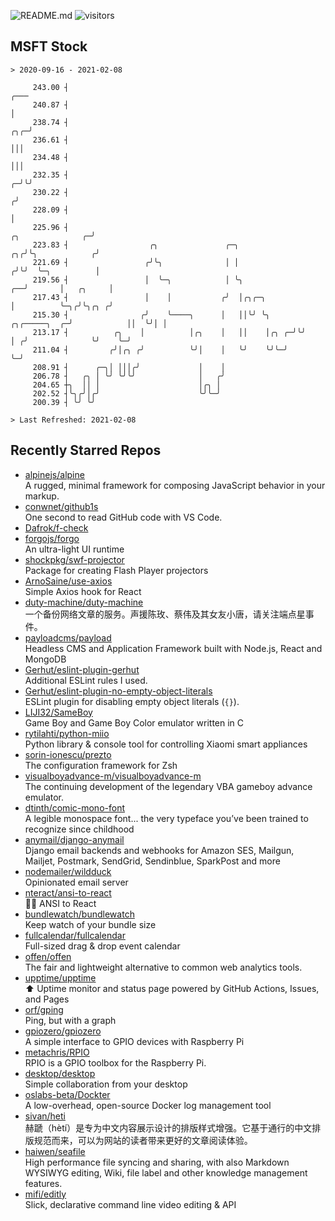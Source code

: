 ![README.md](https://github.com/Gerhut/Gerhut/workflows/README.md/badge.svg)
![visitors](https://visitors.vercel.app/Gerhut/Gerhut?token=8cf69d1f6813d272ef062726b6070c9be4ff72038cfe5a7ded7384a8da65d866)

## MSFT Stock

```
> 2020-09-16 - 2021-02-08

     243.00 ┤                                                                                               ╭─── 
     240.87 ┤                                                                                               │    
     238.74 ┤                                                                                           ╭╮╭─╯    
     236.61 ┤                                                                                           │││      
     234.48 ┤                                                                                           │││      
     232.35 ┤                                                                                         ╭─╯╰╯      
     230.22 ┤                                                                                        ╭╯          
     228.09 ┤                                                                                        │           
     225.96 ┤                                                                      ╭╮              ╭─╯           
     223.83 ┤                  ╭╮               ╭─╮                             ╭╮╭╯╰╮            ╭╯             
     221.69 ┤                 ╭╯╰╮              │ │                            ╭╯╰╯  ╰─╮          │              
     219.56 ┤                 │  ╰─╮            │ ╰╮                        ╭──╯       │   ╭╮     │              
     217.43 ┤                 │    │           ╭╯  │╭╮╭─╮                   │          ╰─╮╭╯╰╮╭╮ ╭╯              
     215.30 ┤                ╭╯    ╰────╮      │   ││╰╯ ╰╮     ╭╮╭─────╮  ╭─╯            ││  ╰╯│ │               
     213.17 ┤          ╭╮    │          │╭╮    │   ││    │╭╮ ╭─╯╰╯     │ ╭╯              ╰╯    ╰─╯               
     211.04 ┤         ╭╯│╭╮ ╭╯          ╰╯│    │   ╰╯    ╰╯╰─╯         ╰─╯                                       
     208.91 ┤      ╭─╮│ │││╭╯             │    │                                                                 
     206.78 ┤   ╭╮ │ ╰╯ ╰╯╰╯              │   ╭╯                                                                 
     204.65 ┼╮  ││ │                      │╭╮ │                                                                  
     202.52 ┤╰╮╭╯│╭╯                      ╰╯╰─╯                                                                  
     200.39 ┤ ╰╯ ╰╯                                                                                              

> Last Refreshed: 2021-02-08
```

## Recently Starred Repos

- [alpinejs/alpine](https://github.com/alpinejs/alpine)  
  A rugged, minimal framework for composing JavaScript behavior in your markup.
- [conwnet/github1s](https://github.com/conwnet/github1s)  
  One second to read GitHub code with VS Code.
- [Dafrok/f-check](https://github.com/Dafrok/f-check)  
- [forgojs/forgo](https://github.com/forgojs/forgo)  
  An ultra-light UI runtime
- [shockpkg/swf-projector](https://github.com/shockpkg/swf-projector)  
  Package for creating Flash Player projectors
- [ArnoSaine/use-axios](https://github.com/ArnoSaine/use-axios)  
  Simple Axios hook for React
- [duty-machine/duty-machine](https://github.com/duty-machine/duty-machine)  
  一个备份网络文章的服务。声援陈玫、蔡伟及其女友小唐，请关注端点星事件。
- [payloadcms/payload](https://github.com/payloadcms/payload)  
  Headless CMS and Application Framework built with Node.js, React and MongoDB
- [Gerhut/eslint-plugin-gerhut](https://github.com/Gerhut/eslint-plugin-gerhut)  
  Additional ESLint rules I used.
- [Gerhut/eslint-plugin-no-empty-object-literals](https://github.com/Gerhut/eslint-plugin-no-empty-object-literals)  
  ESLint plugin for disabling empty object literals (`{}`).
- [LIJI32/SameBoy](https://github.com/LIJI32/SameBoy)  
  Game Boy and Game Boy Color emulator written in C
- [rytilahti/python-miio](https://github.com/rytilahti/python-miio)  
  Python library & console tool for controlling Xiaomi smart appliances
- [sorin-ionescu/prezto](https://github.com/sorin-ionescu/prezto)  
  The configuration framework for Zsh
- [visualboyadvance-m/visualboyadvance-m](https://github.com/visualboyadvance-m/visualboyadvance-m)  
  The continuing development of the legendary VBA gameboy advance emulator.
- [dtinth/comic-mono-font](https://github.com/dtinth/comic-mono-font)  
  A legible monospace font... the very typeface you’ve been trained to recognize since childhood
- [anymail/django-anymail](https://github.com/anymail/django-anymail)  
  Django email backends and webhooks for Amazon SES, Mailgun, Mailjet, Postmark, SendGrid, Sendinblue, SparkPost and more
- [nodemailer/wildduck](https://github.com/nodemailer/wildduck)  
  Opinionated email server
- [nteract/ansi-to-react](https://github.com/nteract/ansi-to-react)  
  :guardsman: ANSI to React
- [bundlewatch/bundlewatch](https://github.com/bundlewatch/bundlewatch)  
  Keep watch of your bundle size
- [fullcalendar/fullcalendar](https://github.com/fullcalendar/fullcalendar)  
  Full-sized drag & drop event calendar
- [offen/offen](https://github.com/offen/offen)  
  The fair and lightweight alternative to common web analytics tools. 
- [upptime/upptime](https://github.com/upptime/upptime)  
  ⬆️ Uptime monitor and status page powered by GitHub Actions, Issues, and Pages
- [orf/gping](https://github.com/orf/gping)  
  Ping, but with a graph
- [gpiozero/gpiozero](https://github.com/gpiozero/gpiozero)  
  A simple interface to GPIO devices with Raspberry Pi
- [metachris/RPIO](https://github.com/metachris/RPIO)  
  RPIO is a GPIO toolbox for the Raspberry Pi.
- [desktop/desktop](https://github.com/desktop/desktop)  
  Simple collaboration from your desktop
- [oslabs-beta/Dockter](https://github.com/oslabs-beta/Dockter)  
  A low-overhead, open-source Docker log management tool
- [sivan/heti](https://github.com/sivan/heti)  
  赫蹏（hètí）是专为中文内容展示设计的排版样式增强。它基于通行的中文排版规范而来，可以为网站的读者带来更好的文章阅读体验。
- [haiwen/seafile](https://github.com/haiwen/seafile)  
  High performance file syncing and sharing, with also Markdown WYSIWYG editing, Wiki, file label and other knowledge management features.
- [mifi/editly](https://github.com/mifi/editly)  
  Slick, declarative command line video editing & API
